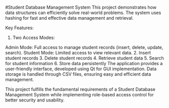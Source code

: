 #Student Database Management System
This project demonstrates how data structures can efficiently solve real-world problems. The system uses hashing for fast and effective data management and retrieval.

Key Features:
1. Two Access Modes:

Admin Mode: Full access to manage student records (insert, delete, update, search).
Student Mode: Limited access to view relevant data.
2. Insert student records
3. Delete student records
4. Retrieve student data
5. Search for student information
6. Store data persistently
The application provides a user-friendly interface, developed using Qt for GUI implementation. Data storage is handled through CSV files, ensuring easy and efficient data management.

This project fulfills the fundamental requirements of a Student Database Management System while implementing role-based access control for better security and usability.
